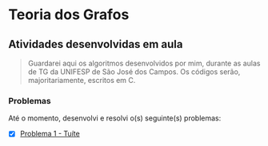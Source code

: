 # Teoria dos Grafos
## Atividades desenvolvidas em aula


> Guardarei aqui os algoritmos desenvolvidos por mim, durante as aulas de TG da UNIFESP de São José dos Campos. Os códigos serão, majoritariamente, escritos em C.

### Problemas

Até o momento, desenvolvi e resolvi o(s) seguinte(s) problemas:

- [x] [Problema 1 - Tuíte](src/Problema%201/)
